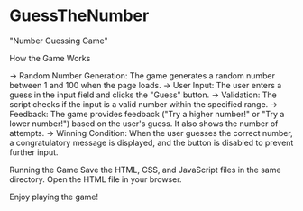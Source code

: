 # GuessTheNumber
"Number Guessing Game"


How the Game Works

-> Random Number Generation: The game generates a random number between 1 and 100 when the page loads.
-> User Input: The user enters a guess in the input field and clicks the "Guess" button.
-> Validation: The script checks if the input is a valid number within the specified range.
-> Feedback: The game provides feedback ("Try a higher number!" or "Try a lower number!") based on the user's guess. It also shows the number of attempts.
-> Winning Condition: When the user guesses the correct number, a congratulatory message is displayed, and the button is disabled to prevent further input.


Running the Game
Save the HTML, CSS, and JavaScript files in the same directory.
Open the HTML file in your browser.

Enjoy playing the game!
